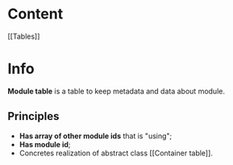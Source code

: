 # Content

[[Tables]]

# Info
**Module table** is a table to keep metadata and data about module.

## Principles
- **Has array of other module ids** that is "using";
- **Has module id**;
- Concretes realization of abstract class [[Container table]].